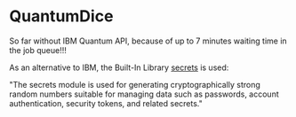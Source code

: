 # QuantumDice

So far without IBM Quantum API, because of up to 7 minutes waiting time in the job queue!!!

As an alternative to IBM, the Built-In Library [secrets](https://docs.python.org/3/library/secrets.html) is used:

"The secrets module is used for generating cryptographically strong random numbers suitable for managing data such as passwords, account authentication, security tokens, and related secrets."
